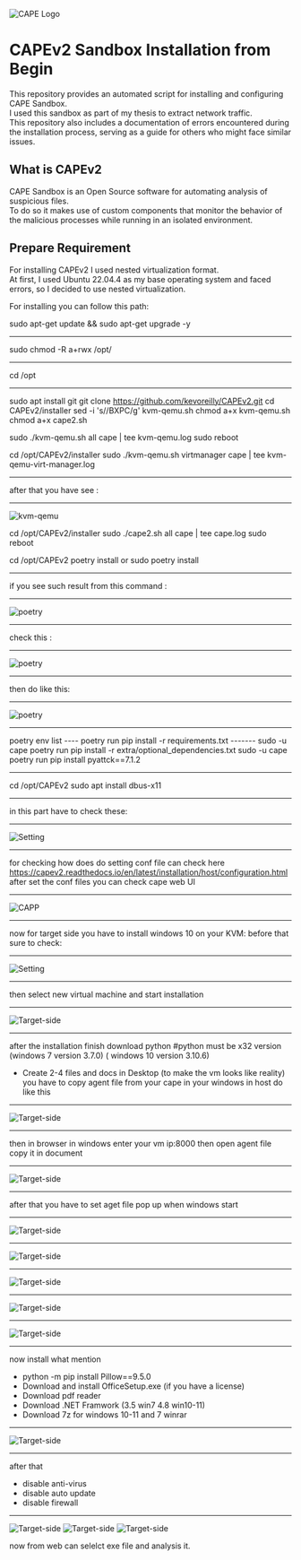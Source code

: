 ![CAPE Logo](./image/22219888.png)

# CAPEv2 Sandbox Installation from Begin

This repository provides an automated script for installing and configuring CAPE Sandbox.  
I used this sandbox as part of my thesis to extract network traffic.  
This repository also includes a documentation of errors encountered during the installation process, serving as a guide for others who might face similar issues.

## What is CAPEv2

CAPE Sandbox is an Open Source software for automating analysis of suspicious files.  
To do so it makes use of custom components that monitor the behavior of the malicious processes while running in an isolated environment.

## Prepare Requirement

For installing CAPEv2 I used nested virtualization format.  
At first, I used Ubuntu 22.04.4 as my base operating system and faced errors, so I decided to use nested virtualization.

For installing you can follow this path:


sudo apt-get update && sudo apt-get upgrade -y

--------------
sudo chmod -R a+rwx /opt/

-----------
cd /opt

-------------
sudo apt install git
git clone https://github.com/kevoreilly/CAPEv2.git
cd CAPEv2/installer
sed -i 's/<WOOT>/BXPC/g' kvm-qemu.sh
chmod a+x kvm-qemu.sh
chmod a+x cape2.sh

sudo ./kvm-qemu.sh all cape | tee kvm-qemu.log
sudo reboot

cd /opt/CAPEv2/installer
sudo ./kvm-qemu.sh virtmanager cape | tee kvm-qemu-virt-manager.log

------------------------------------------------------------
after that you have see :

------------------------------
![kvm-qemu](./image/Capture.PNG)

cd /opt/CAPEv2/installer
sudo ./cape2.sh all cape | tee cape.log
sudo reboot

cd /opt/CAPEv2
poetry install or sudo poetry install

-------------------
if you see such result from this command :

---------------------
![poetry](./image/Capture5.PNG)

---------
check this :

----------
![poetry](./image/Capture6.PNG)

-------------
then do like this:

----------------------
![poetry](./image/Capture7.PNG)

---------------

poetry env list
---- poetry run pip install -r requirements.txt -------
sudo -u cape poetry run pip install -r extra/optional_dependencies.txt
sudo -u cape poetry run pip install pyattck==7.1.2

-----------------------------
cd /opt/CAPEv2
sudo apt install dbus-x11

------------------
in this part have to check these:

---------------------
![Setting](./image/Capture10.PNG)

---------------
for checking how does do setting conf file can check here https://capev2.readthedocs.io/en/latest/installation/host/configuration.html
after set the conf files you can check cape web UI

---------------------
![CAPP](./image/Capture4.PNG)

-------------------------
now for target side you have to install windows 10 on your KVM:
before that sure to check:

----------------------
![Setting](./image/Capture13.PNG)

----------------
then select new virtual machine and start installation 

------------------------
![Target-side](./image/Capture11.PNG)

----------------
after the installation finish 
download python #python must be x32 version (windows 7 version 3.7.0) ( windows 10 version 3.10.6)
- Create 2-4 files and docs in Desktop (to make the vm looks like reality)
you have to copy agent file from your cape in your windows in host do like this

-------------------------
![Target-side](./image/Capture15.PNG)

-----------------
then in browser in windows enter your vm ip:8000
then open agent file copy it in document

--------------
![Target-side](./image/Capture16.PNG)

---------------
after that you have to set aget file pop up when windows start

-------------------
![Target-side](./image/Capture21.PNG)

----------------
![Target-side](./image/Capture22.PNG)

-----------------
![Target-side](./image/Capture23.PNG)

---------------
![Target-side](./image/Capture25.PNG)

------------
![Target-side](./image/Capture26.PNG)

-----------------
now install what mention
- python -m pip install Pillow==9.5.0
- Download and install OfficeSetup.exe (if you have a license) 
- Download pdf reader
- Download .NET Framwork (3.5 win7 4.8 win10-11)
- Download 7z for windows 10-11 and 7 winrar

------------------
![Target-side](./image/Capture20.PNG)

----------------
after that 
- disable anti-virus
- disable auto update
- disable firewall

- -----------------
![Target-side](./image/Capture17.PNG)
![Target-side](./image/Capture18.PNG)
![Target-side](./image/Capture19.PNG)

now from web can selelct exe file and analysis it.
